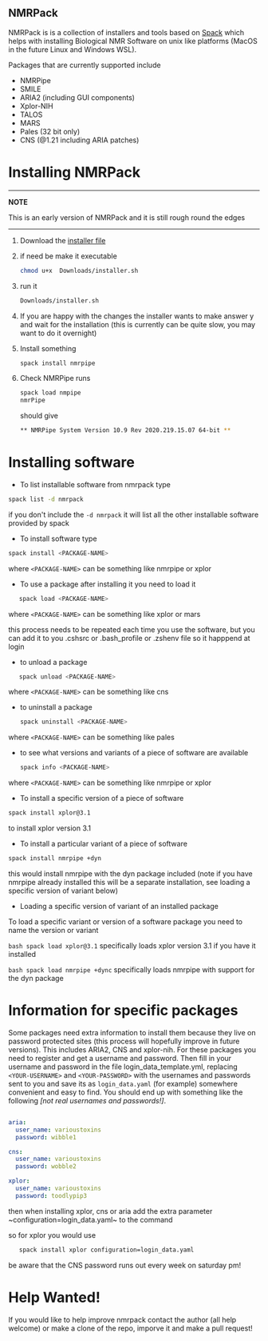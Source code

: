 ## NMRPack

NMRPack is is a collection of installers and tools based on [Spack](https://spack.io) which helps with installing Biological NMR Software on unix like platforms (MacOS in the future Linux and Windows WSL).

Packages that are currently supported include

* NMRPipe
* SMILE
* ARIA2 (including GUI components)
* Xplor-NIH
* TALOS
* MARS 
* Pales (32 bit only)
* CNS (@1.21 including ARIA patches)

# Installing NMRPack

---
**NOTE**

This is an early version of NMRPack and it is still rough round the edges

---

1. Download the <a id="raw-url" href="https://raw.githubusercontent.com/varioustoxins/nmrpack/master/installer/installer.sh">installer file</a>
 
2. if need be make it executable 
   ```bash
   chmod u+x  Downloads/installer.sh
   ```
3. run it 
   ```bash
   Downloads/installer.sh
   ```
4. If you are happy with the changes the installer wants to make  answer y  and wait for the installation (this is currently can be quite slow, you may want to do it overnight)

6. Install something
    ```bash
    spack install nmrpipe
    ```
7. Check NMRPipe runs
    ```bash
    spack load nmpipe
    nmrPipe
    ```
    should give
    ```bash
    ** NMRPipe System Version 10.9 Rev 2020.219.15.07 64-bit **
    ```
# Installing software

* To list installable software from nmrpack type 

```bash
spack list -d nmrpack
```

if you don't include the ```-d nmrpack``` it will list all the other installable software provided by spack

* To install software type

```bash
spack install <PACKAGE-NAME>
```

where ```<PACKAGE-NAME>``` can be something like nmrpipe or xplor
   
* To use a package after installing it you need to load it
 
```bash
   spack load <PACKAGE-NAME>
   ```
   
where ```<PACKAGE-NAME>``` can be something like xplor or mars
   
this process needs to be repeated each time you use the software, but you can add it to you .cshsrc or .bash_profile or .zshenv file so it happpend at login
   
* to unload a package 

```bash
   spack unload <PACKAGE-NAME>
   ```

where ```<PACKAGE-NAME>``` can be something like cns
   
* to uninstall a package

   ```bash
   spack uninstall <PACKAGE-NAME>
   ```

where ```<PACKAGE-NAME>``` can be something like pales

* to see what versions and variants of a piece of software are available

   ```bash
   spack info <PACKAGE-NAME>
   ```

where ```<PACKAGE-NAME>``` can be something like nmrpipe or xplor

* To install a specific version of a piece of software

```bash 
spack install xplor@3.1
```

to install xplor version 3.1

* To install a particular variant of a piece of software

```bash
spack install nmrpipe +dyn
```

this would install nmrpipe with the dyn package included (note if you have nmrpipe already installed this will be a separate installation, see loading a specific version of variant below)

* Loading a specific version of variant of an installed  package

To load a specific variant or version of a software package you need to name the version or variant

```bash spack load xplor@3.1```  specifically loads xplor version 3.1 if you have it installed

```bash spack load nmrpipe +dync```  specifically loads nmrpipe with support for the dyn package 

# Information for specific packages

Some packages need extra information to install them because they live on password protected sites (this process will hopefully improve in future versions).
This includes ARIA2, CNS and xplor-nih. For these packages you need to register and get a username and password. Then fill in your username and password in the file login_data_template.yml, replacing ```<YOUR-USERNAME>``` and ```<YOUR-PASSWORD>``` with the usernames and passwords sent to you and save its as ```login_data.yaml``` (for example) somewhere convenient and easy to find. You should end up with something like the following *[not real usernames and passwords!]*.

```yaml

aria:
  user_name: varioustoxins
  password: wibble1

cns:
  user_name: varioustoxins
  password: wobble2

xplor:
  user_name: varioustoxins
  password: toodlypip3
```

then when installing xplor, cns or aria add the extra parameter ~configuration=login_data.yaml~ to the command

so for xplor you would use

```bash
   spack install xplor configuration=login_data.yaml
   ```

be aware that the CNS password runs out every week on saturday pm!

# Help Wanted!

If you would like to help improve nmrpack contact the author (all help welcome) or make a clone of the repo, imporve it and make a pull request!

